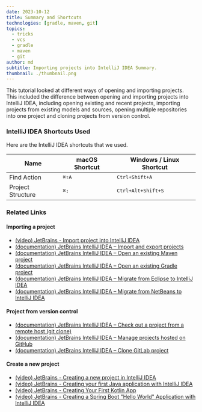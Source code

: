 ```yaml
---
date: 2023-10-12
title: Summary and Shortcuts
technologies: [gradle, maven, git]
topics:
  - tricks
  - vcs
  - gradle
  - maven
  - git
author: md
subtitle: Importing projects into IntelliJ IDEA Summary.
thumbnail: ./thumbnail.png
---
```


This tutorial looked at different ways of opening and importing projects. This included the difference
between opening and importing projects into IntelliJ IDEA, including opening existing and recent projects, importing
projects from existing models and sources, opening multiple repositories into one project and cloning projects from
version control.

### IntelliJ IDEA Shortcuts Used

Here are the IntelliJ IDEA shortcuts that we used.

| Name              | macOS Shortcut | Windows / Linux Shortcut    |
| ----------------- | -------------- | --------------------------- |
| Find Action       | <kbd>⌘⇧A</kbd> | <kbd>Ctrl+Shift+A</kbd>     |
| Project Structure | <kbd>⌘;</kbd>  | <kbd>Ctrl+Alt+Shift+S</kbd> |

### Related Links

#### Importing a project

- [(video) JetBrains - Import project into IntelliJ IDEA](https://www.youtube.com/watch?v=WAjGGd9LED4)
- [(documentation) JetBrains IntelliJ IDEA – Import and export projects](https://www.jetbrains.com/help/idea/import-project-or-module-wizard.html)
- [(documentation) JetBrains IntelliJ IDEA – Open an existing Maven project](https://www.jetbrains.com/help/idea/maven-support.html#maven_import_project_start)
- [(documentation) JetBrains IntelliJ IDEA – Open an existing Gradle project](https://www.jetbrains.com/help/idea/gradle.html#gradle_import_project_start)
- [(documentation) JetBrains IntelliJ IDEA – Migrate from Eclipse to IntelliJ IDEA](https://www.jetbrains.com/help/idea/migrating-from-eclipse-to-intellij-idea.html)
- [(documentation) JetBrains IntelliJ IDEA – Migrate from NetBeans to IntelliJ IDEA](https://www.jetbrains.com/help/idea/netbeans.html)

#### Project from version control

- [(documentation) JetBrains IntelliJ IDEA – Check out a project from a remote host (git clone)](https://www.jetbrains.com/help/idea/set-up-a-git-repository.html#clone-repo)
- [(documentation) JetBrains IntelliJ IDEA – Manage projects hosted on GitHub](https://www.jetbrains.com/help/idea/manage-projects-hosted-on-github.html)
- [(documentation) JetBrains IntelliJ IDEA – Clone GitLab project](https://www.jetbrains.com/help/idea/clone-gitlab-project.html)

#### Create a new project

- [(video) JetBrains - Creating a new project in IntelliJ IDEA](https://www.youtube.com/watch?v=xmrFlqbTjp8)
- [(video) JetBrains - Creating your first Java application with IntelliJ IDEA](https://www.youtube.com/watch?v=H_XxH66lm3U)
- [(video) JetBrains - Creating Your First Kotlin App](https://www.youtube.com/watch?v=0bfEO6z-Bgs)
- [(video) JetBrains - Creating a Spring Boot "Hello World" Application with IntelliJ IDEA](https://www.youtube.com/watch?v=5kOGdZmpSDI)
